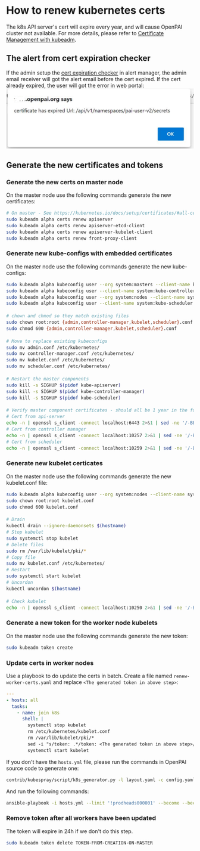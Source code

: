 # How to renew kubernetes certs

The k8s API server's cert will expire every year, and will cause OpenPAI cluster not available.
For more details, please refer to [Certificate Management with kubeadm](https://kubernetes.io/docs/tasks/administer-cluster/kubeadm/kubeadm-certs/).

## The alert from cert expiration checker

If the admin setup the [cert expiration checker](./how-to-use-alert-system.md#Cluster-k8s-cert-expiration-checker) in alert manager, the admin email receiver will got the alert email before the cert expired.
If the cert already expired, the user will got the error in web portal:
![cert expired](./imgs/cert-expired.png)

## Generate the new certificates and tokens

### Generate the new certs on master node

On the master node use the following commands generate the new certificates:

```bash
# On master - See https://kubernetes.io/docs/setup/certificates/#all-certificates
sudo kubeadm alpha certs renew apiserver
sudo kubeadm alpha certs renew apiserver-etcd-client
sudo kubeadm alpha certs renew apiserver-kubelet-client
sudo kubeadm alpha certs renew front-proxy-client
```

### Generate new kube-configs with embedded certificates

On the master node use the following commands generate the new kube-configs:

```bash
sudo kubeadm alpha kubeconfig user --org system:masters --client-name kubernetes-admin  > admin.conf
sudo kubeadm alpha kubeconfig user --client-name system:kube-controller-manager > controller-manager.conf
sudo kubeadm alpha kubeconfig user --org system:nodes --client-name system:node:$(hostname) > kubelet.conf
sudo kubeadm alpha kubeconfig user --client-name system:kube-scheduler > scheduler.conf

# chown and chmod so they match existing files
sudo chown root:root {admin,controller-manager,kubelet,scheduler}.conf
sudo chmod 600 {admin,controller-manager,kubelet,scheduler}.conf

# Move to replace existing kubeconfigs
sudo mv admin.conf /etc/kubernetes/
sudo mv controller-manager.conf /etc/kubernetes/
sudo mv kubelet.conf /etc/kubernetes/
sudo mv scheduler.conf /etc/kubernetes/

# Restart the master components
sudo kill -s SIGHUP $(pidof kube-apiserver)
sudo kill -s SIGHUP $(pidof kube-controller-manager)
sudo kill -s SIGHUP $(pidof kube-scheduler)

# Verify master component certificates - should all be 1 year in the future
# Cert from api-server
echo -n | openssl s_client -connect localhost:6443 2>&1 | sed -ne '/-BEGIN CERTIFICATE-/,/-END CERTIFICATE-/p' | openssl x509 -text -noout | grep Not
# Cert from controller manager
echo -n | openssl s_client -connect localhost:10257 2>&1 | sed -ne '/-BEGIN CERTIFICATE-/,/-END CERTIFICATE-/p' | openssl x509 -text -noout | grep Not
# Cert from scheduler
echo -n | openssl s_client -connect localhost:10259 2>&1 | sed -ne '/-BEGIN CERTIFICATE-/,/-END CERTIFICATE-/p' | openssl x509 -text -noout | grep Not
```

### Generate new kubelet certicates

On the master node use the following commands generate the new kubelet.conf file:

```bash
sudo kubeadm alpha kubeconfig user --org system:nodes --client-name system:node:$(hostname) > kubelet.conf
sudo chown root:root kubelet.conf
sudo chmod 600 kubelet.conf

# Drain
kubectl drain --ignore-daemonsets $(hostname)
# Stop kubelet
sudo systemctl stop kubelet
# Delete files
sudo rm /var/lib/kubelet/pki/*
# Copy file
sudo mv kubelet.conf /etc/kubernetes/
# Restart
sudo systemctl start kubelet
# Uncordon
kubectl uncordon $(hostname)

# Check kubelet
echo -n | openssl s_client -connect localhost:10250 2>&1 | sed -ne '/-BEGIN CERTIFICATE-/,/-END CERTIFICATE-/p' | openssl x509 -text -noout | grep Not
```

### Generate a new token for the worker node kubelets

On the master node use the following commands generate the new token:

```bash
sudo kubeadm token create
```

### Update certs in worker nodes

Use a playbook to do update the certs in batch. Create a file named `renew-worker-certs.yaml` and replace `<The generated token in above step>`:

```yaml
---
- hosts: all
  tasks:
    - name: join k8s
      shell: |
        systemctl stop kubelet
        rm /etc/kubernetes/kubelet.conf
        rm /var/lib/kubelet/pki/*
        sed -i "s/token: .*/token: <The generated token in above step>/" /etc/kubernetes/bootstrap-kubelet.conf
        systemctl start kubelet
```

If you don't have the `hosts.yml` file, please run the commands in OpenPAI source code to generate one:

```bash
contrib/kubespray/script/k8s_generator.py -l layout.yaml -c config.yaml -o <output_folder>
```

And run the following commands:

```bash
ansible-playbook -i hosts.yml --limit '!prodheads000001' --become --become-user root renew-worker-cert.yaml
```

### Remove token after all workers have been updated

The token will expire in 24h if we don't do this step.

```bash
sudo kubeadm token delete TOKEN-FROM-CREATION-ON-MASTER
```
